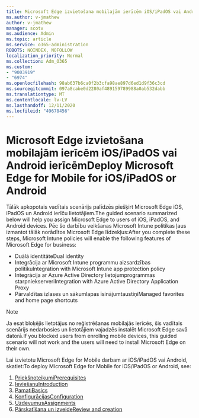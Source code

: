 ```yaml
---
title: Microsoft Edge izvietošana mobilajām ierīcēm iOS/iPadOS vai Android ierīcēm
ms.author: v-jmathew
author: v-jmathew
manager: scotv
ms.audience: Admin
ms.topic: article
ms.service: o365-administration
ROBOTS: NOINDEX, NOFOLLOW
localization_priority: Normal
ms.collection: Adm_O365
ms.custom:
- "9003919"
- "6974"
ms.openlocfilehash: 98ab637b6ca0f2b3cfa98ae897d6ed1d9f36c3cd
ms.sourcegitcommit: 097a8cabe0d2280af489159789988a0ab532dabb
ms.translationtype: MT
ms.contentlocale: lv-LV
ms.lasthandoff: 12/11/2020
ms.locfileid: "49678456"
---
```

# <a name="deploy-microsoft-edge-for-mobile-for-iosipados-or-android"></a><span data-ttu-id="620cd-102">Microsoft Edge izvietošana mobilajām ierīcēm iOS/iPadOS vai Android ierīcēm</span><span class="sxs-lookup"><span data-stu-id="620cd-102">Deploy Microsoft Edge for Mobile for iOS/iPadOS or Android</span></span>

<span data-ttu-id="620cd-103">Tālāk apkopotais vadītais scenārijs palīdzēs piešķirt Microsoft Edge iOS, iPadOS un Android ierīču lietotājiem.</span><span class="sxs-lookup"><span data-stu-id="620cd-103">The guided scenario summarized below will help you assign Microsoft Edge to users of iOS, iPadOS, and Android devices.</span></span> <span data-ttu-id="620cd-104">Pēc šo darbību veikšanas Microsoft Intune politikas ļaus izmantot tālāk norādītos Microsoft Edge līdzekļus:</span><span class="sxs-lookup"><span data-stu-id="620cd-104">After you complete these steps, Microsoft Intune policies will enable the following features of Microsoft Edge for business:</span></span>

- <span data-ttu-id="620cd-105">Duālā identitāte</span><span class="sxs-lookup"><span data-stu-id="620cd-105">Dual identity</span></span>
- <span data-ttu-id="620cd-106">Integrācija ar Microsoft Intune programmu aizsardzības politiku</span><span class="sxs-lookup"><span data-stu-id="620cd-106">Integration with Microsoft Intune app protection policy</span></span>
- <span data-ttu-id="620cd-107">Integrācija ar Azure Active Directory lietojumprogrammas starpniekserveri</span><span class="sxs-lookup"><span data-stu-id="620cd-107">Integration with Azure Active Directory Application Proxy</span></span>
- <span data-ttu-id="620cd-108">Pārvaldītas izlases un sākumlapas īsinājumtaustiņi</span><span class="sxs-lookup"><span data-stu-id="620cd-108">Managed favorites and home page shortcuts</span></span>

> [!NOTE]
> <span data-ttu-id="620cd-109">Ja esat bloķējis lietotājus no reģistrēšanas mobilajās ierīcēs, šis vadītais scenārijs nedarbosies un lietotājiem vajadzēs instalēt Microsoft Edge savā datorā.</span><span class="sxs-lookup"><span data-stu-id="620cd-109">If you blocked users from enrolling mobile devices, this guided scenario will not work and the users will need to install Microsoft Edge on their own.</span></span>

<span data-ttu-id="620cd-110">Lai izvietotu Microsoft Edge for Mobile darbam ar iOS/iPadOS vai Android, skatiet:</span><span class="sxs-lookup"><span data-stu-id="620cd-110">To deploy Microsoft Edge for Mobile for iOS/iPadOS or Android, see:</span></span>

1. [<span data-ttu-id="620cd-111">Priekšnoteikumi</span><span class="sxs-lookup"><span data-stu-id="620cd-111">Prerequisites</span></span>](https://go.microsoft.com/fwlink/?linkid=2133027)
2. [<span data-ttu-id="620cd-112">Ieviešanu</span><span class="sxs-lookup"><span data-stu-id="620cd-112">Introduction</span></span>](https://go.microsoft.com/fwlink/?linkid=2133520)
3. [<span data-ttu-id="620cd-113">Pamati</span><span class="sxs-lookup"><span data-stu-id="620cd-113">Basics</span></span>](https://go.microsoft.com/fwlink/?linkid=2133421)
4. [<span data-ttu-id="620cd-114">Konfigurācijas</span><span class="sxs-lookup"><span data-stu-id="620cd-114">Configuration</span></span>](https://go.microsoft.com/fwlink/?linkid=2133521)
5. [<span data-ttu-id="620cd-115">Uzdevumus</span><span class="sxs-lookup"><span data-stu-id="620cd-115">Assignments</span></span>](https://go.microsoft.com/fwlink/?linkid=2132869)
6. [<span data-ttu-id="620cd-116">Pārskatīšana un izveide</span><span class="sxs-lookup"><span data-stu-id="620cd-116">Review and creation</span></span>](https://go.microsoft.com/fwlink/?linkid=2133522)
